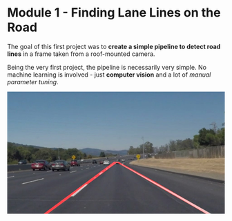 # Module 1 - Finding Lane Lines on the Road

The goal of this first project was to **create a simple pipeline to detect road lines** in a frame taken from a roof-mounted camera.

Being the very first project, the pipeline is necessarily very simple. No machine learning is involved - just **computer vision** and a lot of *manual parameter tuning*.

![Output](out/images/solidWhiteCurve.jpg)
